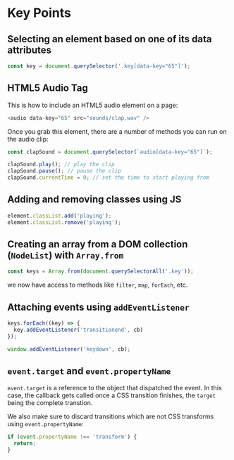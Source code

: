 # Key Points

## Selecting an element based on one of its data attributes

```js
const key = document.querySelector('.key[data-key="65"]');
```

## HTML5 Audio Tag

This is how to include an HTML5 audio element on a page:

```js
<audio data-key="65" src="sounds/clap.wav" />
```

Once you grab this element, there are a number of methods you can run on the audio clip:

```js
const clapSound = document.querySelector(`audio[data-key="65"]`);

clapSound.play(); // play the clip
clapSound.pause(); // pause the clip
clapSound.currentTime = 0; // set the time to start playing from
```

## Adding and removing classes using JS

```js
element.classList.add('playing');
element.classList.remove('playing');
```

## Creating an array from a DOM collection (`NodeList`) with `Array.from`

```js
const keys = Array.from(document.querySelectorAll('.key'));
```

we now have access to methods like `filter`, `map`, `forEach`, etc.

## Attaching events using `addEventListener`

```js
keys.forEach((key) => {
  key.addEventListener('transitionend', cb)
});

window.addEventListener('keydown', cb);
```

## `event.target` and `event.propertyName`

`event.target` is a reference to the object that dispatched the event. In this case, the callback gets called once a CSS transition finishes, the `target` being the complete transtion.

We also make sure to discard transitions which are not CSS transforms using `event.propertyName`:

```js
if (event.propertyName !== 'transform') {
  return;
}
```
